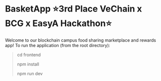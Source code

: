 # BasketApp ⭐️3rd Place VeChain x BCG x EasyA Hackathon⭐️

Welcome to our blockchain campus food sharing marketplace and rewards app! To run the application (from the root directory):

> cd frontend
> 
> npm install
> 
> npm run dev

